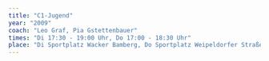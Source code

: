 ```yaml
---
title: "C1-Jugend"
year: "2009"
coach: "Leo Graf, Pia Gstettenbauer"
times: "Di 17:30 - 19:00 Uhr, Do 17:00 - 18:30 Uhr"
place: "Di Sportplatz Wacker Bamberg, Do Sportplatz Weipeldorfer Straße"
---
```

